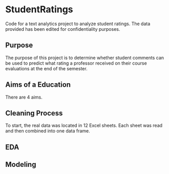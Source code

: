# StudentRatings
Code for a text analytics project to analyze student ratings. The data provided has been edited for confidentiality purposes. 

## Purpose
The purpose of this project is to determine whether student comments can be used to predict what rating a professor received on their course evaluations at the end of the semester. 

## Aims of a Education
There are 4 aims.

## Cleaning Process
To start, the real data was located in 12 Excel sheets. Each sheet was read and then combined into one data frame. 

## EDA

## Modeling
